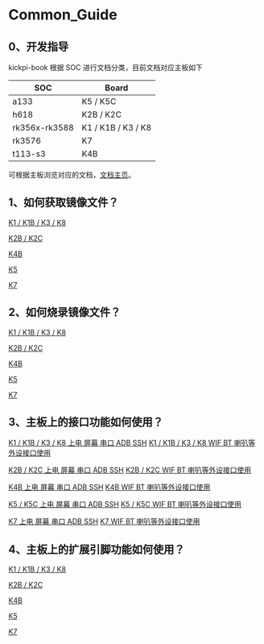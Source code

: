 # Common_Guide



## 0、开发指导

kickpi-book 根据 SOC 进行文档分类，目前文档对应主板如下

| SOC           | Board              |
| ------------- | ------------------ |
| a133          | K5 / K5C           |
| h618          | K2B / K2C          |
| rk356x-rk3588 | K1 / K1B / K3 / K8 |
| rk3576        | K7                 |
| t113-s3       | K4B                |

可根据主板浏览对应的文档，[文档主页](../../README.md)。



## 1、如何获取镜像文件？

[K1 / K1B / K3 / K8 ](../../rk356x-rk3588/zh/03-镜像烧录/01-获取镜像文件.md)

[K2B / K2C](../../h618/zh/03-镜像烧录/01-获取镜像文件.md)

[K4B](../../t113-s3/zh/03-镜像烧录/01-获取镜像文件.md)

[K5](../../a133/zh/03-镜像烧录/01-获取镜像文件.md)

[K7](../../rk3576/zh/03-镜像烧录/01-获取镜像文件.md)



## 2、如何烧录镜像文件？

[K1 / K1B / K3 / K8 ](../../rk356x-rk3588/zh/03-镜像烧录/)

[K2B / K2C](../../h618/zh/03-镜像烧录/)

[K4B](../../t113-s3/zh/03-镜像烧录/)

[K5](../../a133/zh/03-镜像烧录/)

[K7](../../rk3576/zh/03-镜像烧录/)



## 3、主板上的接口功能如何使用？

[K1 / K1B / K3 / K8 上电 屏幕 串口 ADB SSH](../../rk356x-rk3588/zh/02-入门必读/)
[K1 / K1B / K3 / K8 WIF BT 喇叭等外设接口使用](../../rk356x-rk3588/zh/02-入门必读/03-功能测试.md)

[K2B / K2C 上电 屏幕 串口 ADB SSH](../../h618/zh/02-入门必读/02-快速使用.md)
[K2B / K2C WIF BT 喇叭等外设接口使用](../../h618/zh/02-入门必读/03-功能测试.md)

[K4B 上电 屏幕 串口 ADB SSH](../../t113-s3/zh/02-入门必读/02-快速使用.md)
[K4B WIF BT 喇叭等外设接口使用](../../t113-s3/zh/02-入门必读/02-快速使用.md)

[K5 / K5C 上电 屏幕 串口 ADB SSH](../../a133/zh/02-入门必读/02-快速使用.md)
[K5 / K5C WIF BT 喇叭等外设接口使用 ](../../a133/zh/02-入门必读/02-快速使用.md)

[K7 上电 屏幕 串口 ADB SSH](../../rk3576/zh/02-入门必读/02-快速使用.md)
[K7 WIF BT 喇叭等外设接口使用](../../rk3576/zh/02-入门必读/02-快速使用.md)



## 4、主板上的扩展引脚功能如何使用？

[K1 / K1B / K3 / K8 ]()

[K2B / K2C]()

[K4B]()

[K5]()

[K7]()





